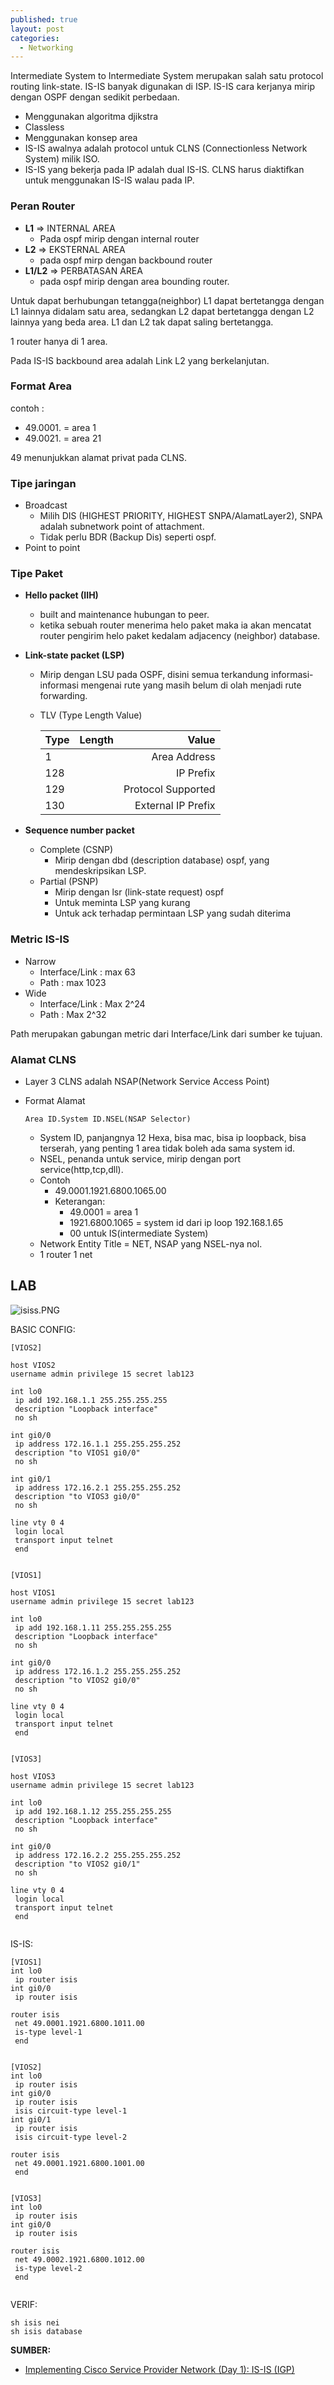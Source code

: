 ```yaml
---
published: true
layout: post
categories:
  - Networking
---
```

Intermediate System to Intermediate System merupakan salah satu protocol routing link-state. IS-IS banyak digunakan di ISP. IS-IS cara kerjanya mirip dengan OSPF dengan sedikit perbedaan. 

- Menggunakan algoritma djikstra
- Classless
- Menggunakan konsep area
- IS-IS awalnya adalah protocol untuk CLNS (Connectionless Network System) milik ISO.
- IS-IS yang bekerja pada IP adalah dual IS-IS. CLNS harus diaktifkan untuk menggunakan IS-IS walau pada IP.

### Peran Router
- **L1** => INTERNAL AREA
  - Pada ospf mirip dengan internal router
- **L2** => EKSTERNAL AREA
  - pada ospf mirp dengan backbound router
- **L1/L2** => PERBATASAN AREA
  - pada ospf mirip dengan area bounding router.
 
Untuk dapat berhubungan tetangga(neighbor) L1 dapat bertetangga dengan L1 lainnya didalam satu area, sedangkan L2 dapat bertetangga dengan L2 lainnya yang beda area. L1 dan L2 tak dapat saling bertetangga.

1 router hanya di 1 area.

Pada IS-IS backbound area adalah Link L2 yang berkelanjutan.

### Format Area
contoh :
- 49.0001. = area 1
- 49.0021. = area 21

49 menunjukkan alamat privat pada CLNS.
   
### Tipe jaringan
- Broadcast
  - Milih DIS (HIGHEST PRIORITY, HIGHEST SNPA/AlamatLayer2), SNPA adalah subnetwork point of attachment.
  - Tidak perlu BDR (Backup Dis) seperti ospf.
- Point to point

### Tipe Paket
- **Hello packet (IIH)**
  - built and maintenance hubungan to peer.
  - ketika sebuah router menerima helo paket maka ia akan mencatat router pengirim helo paket kedalam adjacency (neighbor) database. 
- **Link-state packet (LSP)**
  - Mirip dengan LSU pada OSPF, disini semua terkandung informasi-informasi mengenai rute yang masih belum di olah menjadi rute forwarding.
  - TLV (Type Length Value)
  
    | Type  | Length        | Value              |
    | ------|:-------------:| ------------------:|
    | 1     |               | Area Address       |
    | 128   |               | IP Prefix          |
    | 129   |               | Protocol Supported |
    | 130   |               | External IP Prefix |
    
- **Sequence number packet**
  - Complete (CSNP)
    - Mirip dengan dbd (description database) ospf, yang mendeskripsikan LSP.
  - Partial (PSNP)
    - Mirip dengan lsr (link-state request) ospf
    - Untuk meminta LSP yang kurang
    - Untuk ack terhadap permintaan LSP yang sudah diterima
    
### Metric IS-IS
- Narrow
  - Interface/Link : max 63
  - Path : max 1023
- Wide
  - Interface/Link : Max 2^24
  - Path : Max 2^32

Path merupakan gabungan metric dari Interface/Link dari sumber ke tujuan.

### Alamat CLNS
- Layer 3 CLNS adalah NSAP(Network Service Access Point)
- Format Alamat

  `Area ID.System ID.NSEL(NSAP Selector)`
  - System ID, panjangnya 12 Hexa, bisa mac, bisa ip loopback, bisa terserah, yang penting 1 area tidak boleh ada sama system id.
  - NSEL, penanda untuk service, mirip dengan port service(http,tcp,dll).
  - Contoh
    - 49.0001.1921.6800.1065.00
    - Keterangan:
      - 49.0001 = area 1
      - 1921.6800.1065 = system id dari ip loop 192.168.1.65
      - 00 untuk IS(intermediate System)      
  - Network Entity Title = NET, NSAP yang NSEL-nya nol.
  - 1 router 1 net

## LAB

![isiss.PNG]({{site.baseurl}}/images/isiss.PNG)

BASIC CONFIG:

```
[VIOS2]

host VIOS2
username admin privilege 15 secret lab123

int lo0
 ip add 192.168.1.1 255.255.255.255
 description "Loopback interface"
 no sh

int gi0/0
 ip address 172.16.1.1 255.255.255.252
 description "to VIOS1 gi0/0"
 no sh

int gi0/1
 ip address 172.16.2.1 255.255.255.252
 description "to VIOS3 gi0/0"
 no sh

line vty 0 4
 login local
 transport input telnet
 end


[VIOS1]

host VIOS1
username admin privilege 15 secret lab123

int lo0
 ip add 192.168.1.11 255.255.255.255
 description "Loopback interface"
 no sh

int gi0/0
 ip address 172.16.1.2 255.255.255.252
 description "to VIOS2 gi0/0"
 no sh

line vty 0 4
 login local
 transport input telnet
 end


[VIOS3]

host VIOS3
username admin privilege 15 secret lab123

int lo0
 ip add 192.168.1.12 255.255.255.255
 description "Loopback interface"
 no sh

int gi0/0
 ip address 172.16.2.2 255.255.255.252
 description "to VIOS2 gi0/1"
 no sh

line vty 0 4
 login local
 transport input telnet
 end
 
```

IS-IS:

```
[VIOS1]
int lo0
 ip router isis
int gi0/0
 ip router isis

router isis
 net 49.0001.1921.6800.1011.00
 is-type level-1
 end


[VIOS2]
int lo0
 ip router isis
int gi0/0
 ip router isis
 isis circuit-type level-1
int gi0/1
 ip router isis
 isis circuit-type level-2

router isis
 net 49.0001.1921.6800.1001.00
 end


[VIOS3]
int lo0
 ip router isis
int gi0/0
 ip router isis

router isis
 net 49.0002.1921.6800.1012.00
 is-type level-2
 end
 
```


VERIF:

```
sh isis nei
sh isis database

```

**SUMBER:**
- [Implementing Cisco Service Provider Network (Day 1): IS-IS (IGP)](https://www.youtube.com/watch?v=VDWGQAjKwXM&t=1s)
